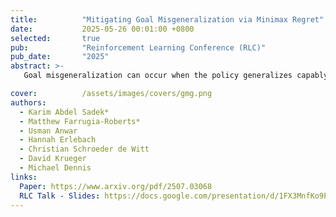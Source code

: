 ```yaml
---
title:          "Mitigating Goal Misgeneralization via Minimax Regret"
date:           2025-05-26 00:01:00 +0800
selected:       true
pub:            "Reinforcement Learning Conference (RLC)"
pub_date:       "2025"
abstract: >-
   Goal misgeneralization can occur when the policy generalizes capably with respect to a 'proxy goal' whose optimal behavior correlates with the intended goal on the training distribution, but not out of distribution. We observe that if some training signal towards the intended reward function exists, it can be amplified by regret-based prioritization. We formally show that approximately optimal policies on maximal-regret levels avoid the harmful effects of goal misgeneralization, which may exist without this prioritization. Empirically, we find that current regret-based Unsupervised Environment Design (UED) methods can mitigate the effects of goal misgeneralizatio.

cover:          /assets/images/covers/gmg.png
authors:
  - Karim Abdel Sadek*
  - Matthew Farrugia-Roberts*
  - Usman Anwar
  - Hannah Erlebach
  - Christian Schroeder de Witt
  - David Krueger
  - Michael Dennis
links:
  Paper: https://www.arxiv.org/pdf/2507.03068
  RLC Talk - Slides: https://docs.google.com/presentation/d/1FX3MnfKo9PInWab5yIrKakMpAdfev7MFkOWsAXgtcEs/edit?usp=sharing
---
```

